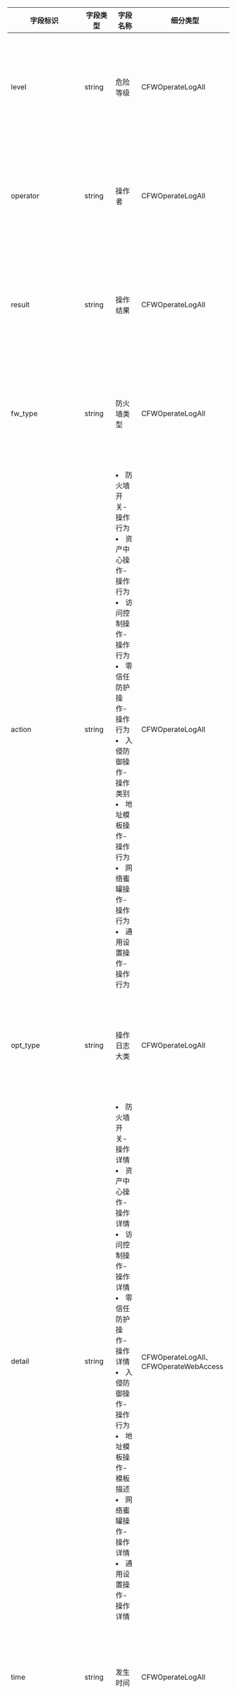 <table>
<thead>
<tr>
<th width="10%">字段标识</th>
<th width="10%">字段类型</th>
<th width="20%">字段名称</th>
<th width="20%">细分类型</th>
<th width="20%">备注</th>
</tr>
</thead>
<tbody><tr>
<td>level</td>
<td>string</td>
<td>危险等级</td>
<td>CFWOperateLogAll</td>
<td>当前日志字段为空值时，当前字段默认隐藏</td>
</tr>
<tr>
<td>operator</td>
<td>string</td>
<td>操作者</td>
<td>CFWOperateLogAll</td>
<td>当前日志字段为空值时，当前字段默认隐藏</td>
</tr>
<tr>
<td>result</td>
<td>string</td>
<td>操作结果</td>
<td>CFWOperateLogAll</td>
<td>当前日志字段为空值时，当前字段默认隐藏</td>
</tr>
<tr>
<td>fw_type</td>
<td>string</td>
<td>防火墙类型</td>
<td>CFWOperateLogAll</td>
<td>当前日志字段为空值时，当前字段默认隐藏</td>
</tr>
<tr>
<td>action</td>
<td>string</td>
<td><li>防火墙开关-操作行为 </li><li>资产中心操作-操作行为</li><li>访问控制操作-操作行为</li><li>零信任防护操作-操作行为</li><li>入侵防御操作-操作类别</li><li>地址模板操作-操作行为</li><li>网络蜜罐操作-操作行为</li><li>通用设置操作-操作行为</li></td>
<td>CFWOperateLogAll</td>
<td>当前日志字段为空值时，当前字段默认隐藏</td>
</tr>
<tr>
<td>opt_type</td>
<td>string</td>
<td>操作日志大类</td>
<td>CFWOperateLogAll</td>
<td>当前日志字段为空值时，当前字段默认隐藏</td>
</tr>
<tr>
<td>detail</td>
<td>string</td>
<td><li>防火墙开关-操作详情 </li><li>资产中心操作-操作详情 </li><li>访问控制操作-操作详情 </li><li>零信任防护操作-操作详情 </li><li>入侵防御操作-操作行为 </li><li>地址模板操作-模板描述 </li><li>网络蜜罐操作-操作详情 </li><li>通用设置操作-操作详情 </li></td>
<td>CFWOperateLogAll、CFWOperateWebAccess</td>
<td>当前日志字段为空值时，当前字段默认隐藏</td>
</tr>
<tr>
<td>time</td>
<td>string</td>
<td>发生时间</td>
<td>CFWOperateLogAll</td>
<td>当前日志字段为空值时，当前字段默认隐藏</td>
</tr>
<tr>
<td>app_id</td>
<td>string</td>
<td>租户唯一 ID</td>
<td>CFWOperateLogAll</td>
<td>当前日志字段为空值时，当前字段默认隐藏</td>
</tr>
<tr>
<td>info</td>
<td>string</td>
<td><li>访问控制操作-规则描述</li><li>入侵防御操作-操作详情 </li><li>地址模板操作-操作详情</li></td>
<td>CFWOperateLogAll</td>
<td>当前日志字段为空值时，当前字段默认隐藏</td>
</tr>
<tr>
<td>longitude</td>
<td>float32</td>
<td>源经度</td>
<td>CFWOperateLogAll</td>
<td>当前日志字段为空值时，当前字段默认隐藏</td>
</tr>
<tr>
<td>address</td>
<td>string</td>
<td>源城市</td>
<td>CFWOperateLogAll、CFWOperateRemoteOM</td>
<td>当前日志字段为空值时，当前字段默认隐藏</td>
</tr>
<tr>
<td>district</td>
<td>string</td>
<td>源城市区县</td>
<td>CFWOperateLogAll</td>
<td>当前日志字段为空值时，当前字段默认隐藏</td>
</tr>
<tr>
<td>more_info</td>
<td>string</td>
<td>补充信息</td>
<td>CFWOperateLogAll</td>
<td>当前日志字段为空值时，当前字段默认隐藏</td>
</tr>
<tr>
<td>rule</td>
<td>string</td>
<td>规则列表</td>
<td>CFWOperateLogAll</td>
<td>当前日志字段为空值时，当前字段默认隐藏</td>
</tr>
<tr>
<td>instance_region</td>
<td>string</td>
<td>资产实例地域</td>
<td>CFWOperateLogAll</td>
<td>当前日志字段为空值时，当前字段默认隐藏</td>
</tr>
<tr>
<td>public_ip</td>
<td>string</td>
<td>蜜罐公网 IP</td>
<td>CFWOperateLogAll</td>
<td>当前日志字段为空值时，当前字段默认隐藏</td>
</tr>
<tr>
<td>remote_type</td>
<td>string</td>
<td><li>操作类型</li><li>通用设置操作-日志类型</li></td>
<td>CFWOperateLogAll</td>
<td>当前日志字段为空值时，当前字段默认隐藏</td>
</tr>
<tr>
<td>services</td>
<td>string</td>
<td>蜜罐详细信息</td>
<td>CFWOperateLogAll</td>
<td>当前日志字段为空值时，当前字段默认隐藏</td>
</tr>
<tr>
<td>template_id</td>
<td>string</td>
<td>蜜罐模板 ID</td>
<td>CFWOperateLogAll</td>
<td>当前日志字段为空值时，当前字段默认隐藏</td>
</tr>
<tr>
<td>region</td>
<td>string</td>
<td>资产地域</td>
<td>CFWOperateLogAll、CFWOperateWebAccess</td>
<td>当前日志字段为空值时，当前字段默认隐藏</td>
</tr>
<tr>
<td>instance_id</td>
<td>string</td>
<td>相关资产 ID</td>
<td>CFWOperateLogAll、CFWOperateRemoteOM</td>
<td>当前日志字段为空值时，当前字段默认隐藏</td>
</tr>
<tr>
<td>asset_type</td>
<td>string</td>
<td>资产分类</td>
<td>CFWOperateLogAll</td>
<td>当前日志字段为空值时，当前字段默认隐藏</td>
</tr>
<tr>
<td>addr_name</td>
<td>string</td>
<td>模板名称</td>
<td>CFWOperateLogAll</td>
<td>当前日志字段为空值时，当前字段默认隐藏</td>
</tr>
<tr>
<td>base_type</td>
<td>string</td>
<td></td>
<td>CFWOperateLogAll</td>
<td>当前日志字段为空值时，当前字段默认隐藏</td>
</tr>
<tr>
<td>timestamp</td>
<td>string</td>
<td>告警时间戳</td>
<td>CFWOperateLogAll、CFWOperateRemoteOM、CFWOperateWebAccess</td>
<td>当前日志字段为空值时，当前字段默认隐藏</td>
</tr>
<tr>
<td>level_res</td>
<td>string</td>
<td>危险等级标识 ID</td>
<td>CFWOperateLogAll</td>
<td>当前日志字段为空值时，当前字段默认隐藏 ；仅国际站展示当前字段</td>
</tr>
<tr>
<td>action_res</td>
<td>string</td>
<td>操作行为标识 ID</td>
<td>CFWOperateLogAll</td>
<td>当前日志字段为空值时，当前字段默认隐藏 ；仅国际站展示当前字段</td>
</tr>
<tr>
<td>detail_res</td>
<td>string</td>
<td>操作详情标识 ID</td>
<td>CFWOperateLogAll</td>
<td>当前日志字段为空值时，当前字段默认隐藏 ；仅国际站展示当前字段</td>
</tr>
<tr>
<td>rulelist</td>
<td>string</td>
<td>规则列表</td>
<td>CFWOperateLogAll</td>
<td>当前日志字段为空值时，当前字段默认隐藏 ；仅国际站展示当前字段</td>
</tr>
<tr>
<td>appid</td>
<td>string</td>
<td>appid</td>
<td>CFWOperateLogAll、CFWOperateWebAccess</td>
<td>当前日志字段为空值时，当前字段默认隐藏 ；仅国际站展示当前字段</td>
</tr>
<tr>
<td>instance_region_res</td>
<td>string</td>
<td>资产实例地域标识 ID</td>
<td>CFWOperateLogAll</td>
<td>当前日志字段为空值时，当前字段默认隐藏 ；仅国际站展示当前字段</td>
</tr>
<tr>
<td>rule_res</td>
<td>string</td>
<td>规则列表标识 ID</td>
<td>CFWOperateLogAll</td>
<td>当前日志字段为空值时，当前字段默认隐藏 ；仅国际站展示当前字段</td>
</tr>
<tr>
<td>natinsid</td>
<td>string</td>
<td>NAT 的实例 ID</td>
<td>CFWOperateLogAll</td>
<td>当前日志字段为空值时，当前字段默认隐藏 ；仅国际站展示当前字段</td>
</tr>
<tr>
<td>remote_type_res</td>
<td>string</td>
<td>操作类型标识 ID</td>
<td>CFWOperateLogAll</td>
<td>当前日志字段为空值时，当前字段默认隐藏 ；仅国际站展示当前字段</td>
</tr>
<tr>
<td>detail_id</td>
<td>string</td>
<td>操作详情资产 ID</td>
<td>CFWOperateLogAll</td>
<td>当前日志字段为空值时，当前字段默认隐藏 ；仅国际站展示当前字段</td>
</tr>
<tr>
<td>base_type_res</td>
<td>string</td>
<td>安全基线类型</td>
<td>CFWOperateLogAll</td>
<td>当前日志字段为空值时，当前字段默认隐藏 ；仅国际站展示当前字段</td>
</tr>
</tbody></table>
